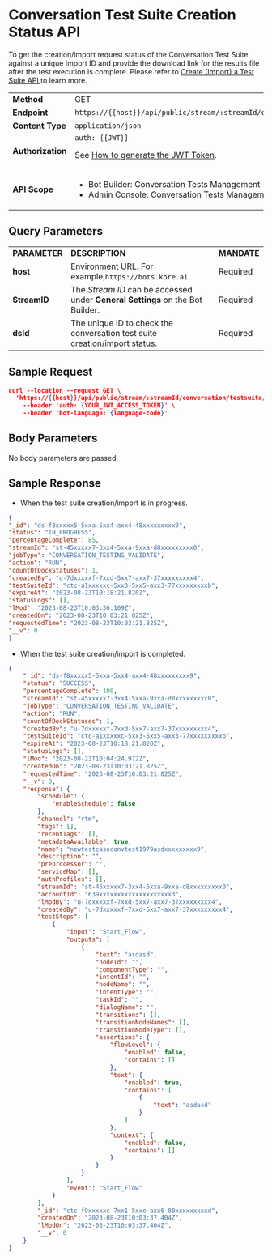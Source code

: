 # Conversation Test Suite Creation Status API

To get the creation/import request status of the Conversation Test Suite against a unique Import ID and provide the download link for the results file after the test execution is complete. Please refer to [Create (Import) a Test Suite API ](https://developer.kore.ai/docs/bots/api-guide/create-a-test-suite-api/) to learn more.


<table>
  <tr>
   <td><strong>Method</strong>
   </td>
   <td>GET
   </td>
  </tr>
  <tr>
   <td><strong>Endpoint</strong>
   </td>
   <td><code>https://{{host}}/api/public/stream/:streamId/conversation/testsuite/import/:dsId/status</code>
   </td>
  </tr>
  <tr>
   <td><strong>Content Type</strong>
   </td>
   <td><code>application/json</code>
   </td>
  </tr>
  <tr>
   <td><strong>Authorization</strong>
   </td>
   <td><code>auth: {{JWT}}</code>
<p>
See <a href="https://developer.kore.ai/docs/bots/api-guide/apis/#Generating_the_JWT_Token">How to generate the JWT Token</a>.
   </td>
  </tr>
  <tr>
   <td><strong>API Scope</strong>
   </td>
   <td>
<ul>

<li>Bot Builder: Conversation Tests Management

<li>Admin Console: Conversation Tests Management
</li>
</ul>
   </td>
  </tr>
</table>



## Query Parameters


<table>
  <tr>
   <td><strong>PARAMETER</strong>
   </td>
   <td><strong>DESCRIPTION</strong>
   </td>
   <td><strong>MANDATE</strong>
   </td>
  </tr>
  <tr>
   <td><strong>host</strong>
   </td>
   <td>Environment URL. For example,<code>https://bots.kore.ai</code>
   </td>
   <td>Required
   </td>
  </tr>
  <tr>
   <td><strong>StreamID</strong>
   </td>
   <td>The  <em>Stream ID</em> can be accessed under <strong>General Settings</strong> on the Bot Builder.
   </td>
   <td>Required
   </td>
  </tr>
  <tr>
   <td><strong>dsId</strong>
   </td>
   <td>The unique ID to check the conversation test suite creation/import status.
   </td>
   <td>Required
   </td>
  </tr>
</table>



## Sample Request


```json
curl --location --request GET \
  'https://{{host}}/api/public/stream/:streamId/conversation/testsuite/import/:dsId/status' \
    --header 'auth: {YOUR_JWT_ACCESS_TOKEN}' \
    --header 'bot-language: {language-code}'
```


## Body Parameters

No body parameters are passed.


## Sample Response

* When the test suite creation/import is in progress.


```json
{
"_id": "ds-f8xxxxx5-5xxa-5xx4-axx4-48xxxxxxxxx9",
"status": "IN_PROGRESS",
"percentageComplete": 85,
"streamId": "st-45xxxxx7-3xx4-5xxa-9xxa-d8xxxxxxxxx0",
"jobType": "CONVERSATION_TESTING_VALIDATE",
"action": "RUN",
"countOfDockStatuses": 1,
"createdBy": "u-7dxxxxxf-7xxd-5xx7-axx7-37xxxxxxxxx4",
"testSuiteId": "ctc-a1xxxxxc-5xx3-5xx5-axx3-77xxxxxxxxxb",
"expireAt": "2023-08-23T10:18:21.820Z",
"statusLogs": [],
"lMod": "2023-08-23T10:03:36.109Z",
"createdOn": "2023-08-23T10:03:21.825Z",
"requestedTime": "2023-08-23T10:03:21.825Z",
"__v": 0
}

```

* When the test suite creation/import is completed.


```json
{
    "_id": "ds-f8xxxxx5-5xxa-5xx4-axx4-48xxxxxxxxx9",
    "status": "SUCCESS",
    "percentageComplete": 100,
    "streamId": "st-45xxxxx7-3xx4-5xxa-9xxa-d8xxxxxxxxx0",
    "jobType": "CONVERSATION_TESTING_VALIDATE",
    "action": "RUN",
    "countOfDockStatuses": 1,
    "createdBy": "u-7dxxxxxf-7xxd-5xx7-axx7-37xxxxxxxxx4",
    "testSuiteId": "ctc-a1xxxxxc-5xx3-5xx5-axx3-77xxxxxxxxxb",
    "expireAt": "2023-08-23T10:18:21.820Z",
    "statusLogs": [],
    "lMod": "2023-08-23T10:04:24.972Z",
    "createdOn": "2023-08-23T10:03:21.825Z",
    "requestedTime": "2023-08-23T10:03:21.825Z",
    "__v": 0,
    "response": {
        "schedule": {
            "enableSchedule": false
        },
        "channel": "rtm",
        "tags": [],
        "recentTags": [],
        "metadataAvailable": true,
        "name": "newtestcaseconvtest1979asdxxxxxxxxx9",
        "description": "",
        "preprocessor": "",
        "serviceMap": [],
        "authProfiles": [],
        "streamId": "st-45xxxxx7-3xx4-5xxa-9xxa-d8xxxxxxxxx0",
        "accountId": "639xxxxxxxxxxxxxxxxxxxx3",
        "lModBy": "u-7dxxxxxf-7xxd-5xx7-axx7-37xxxxxxxxx4",
        "createdBy": "u-7dxxxxxf-7xxd-5xx7-axx7-37xxxxxxxxx4",
        "testSteps": [
            {
                "input": "Start_Flow",
                "outputs": [
                    {
                        "text": "asdasd",
                        "nodeId": "",
                        "componentType": "",
                        "intentId": "",
                        "nodeName": "",
                        "intentType": "",
                        "taskId": "",
                        "dialogName": "",
                        "transitions": [],
                        "transitionNodeNames": [],
                        "transitionNodeType": [],
                        "assertions": {
                            "flowLevel": {
                                "enabled": false,
                                "contains": []
                            },
                            "text": {
                                "enabled": true,
                                "contains": [
                                    {
                                        "text": "asdasd"
                                    }
                                ]
                            },
                            "context": {
                                "enabled": false,
                                "contains": []
                            }
                        }
                    }
                ],
                "event": "Start_Flow"
            }
        ],
        "_id": "ctc-f9xxxxxc-7xx1-5xxe-axx6-80xxxxxxxxxd",
        "createdOn": "2023-08-23T10:03:37.404Z",
        "lModOn": "2023-08-23T10:03:37.404Z",
        "__v": 0
    }
}
```
